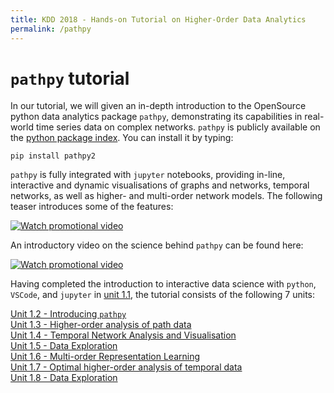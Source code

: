 ```yaml
---
title: KDD 2018 - Hands-on Tutorial on Higher-Order Data Analytics
permalink: /pathpy
---
```


# `pathpy` tutorial

In our tutorial, we will given an in-depth introduction to the OpenSource python data analytics package `pathpy`, demonstrating its capabilities in real-world time series data on complex networks. `pathpy` is publicly available on the [python package index](https://pypi.org/project/pathpy2/). You can install it by typing:

```
pip install pathpy2
```

`pathpy` is fully integrated with `jupyter` notebooks, providing in-line, interactive and dynamic visualisations of graphs and networks, temporal networks, as well as higher- and multi-order network models. The following teaser introduces some of the features:

[![Watch promotional video](https://img.youtube.com/vi/QIPqFaR2Z5c/0.jpg)](https://www.youtube.com/watch?v=QIPqFaR2Z5c)

An introductory video on the science behind `pathpy` can be found here:

[![Watch promotional video](https://img.youtube.com/vi/CxJkVrD2ZlM/0.jpg)](https://www.youtube.com/watch?v=CxJkVrD2ZlM)

Having completed the introduction to interactive data science with `python`, `VSCode`, and `jupyter` in [unit 1.1](https://github.com/IngoScholtes/kdd2018-tutorial/blob/master/code/1_1_vscode_jupyter.py), the tutorial consists of the following 7 units:

[Unit 1.2 - Introducing `pathpy`](https://htmlpreview.github.io/?https://github.com/IngoScholtes/kdd2018-tutorial/blob/master/solutions/1_2_pathpy.html)  
[Unit 1.3 - Higher-order analysis of path data](https://htmlpreview.github.io/?https://github.com/IngoScholtes/kdd2018-tutorial/blob/master/solutions/1_3_higher_order.html)  
[Unit 1.4 - Temporal Network Analysis and Visualisation](https://htmlpreview.github.io/?https://github.com/IngoScholtes/kdd2018-tutorial/blob/master/solutions/1_4_temporal_networks.html)  
[Unit 1.5 - Data Exploration](https://htmlpreview.github.io/?https://github.com/IngoScholtes/kdd2018-tutorial/blob/master/solutions/1_5_exploration.html)  
[Unit 1.6 - Multi-order Representation Learning](https://htmlpreview.github.io/?https://github.com/IngoScholtes/kdd2018-tutorial/blob/master/solutions/1_6_multi_order.html)  
[Unit 1.7 - Optimal higher-order analysis of temporal data](https://htmlpreview.github.io/?https://github.com/IngoScholtes/kdd2018-tutorial/blob/master/solutions/1_7_optimal_analysis.html)  
[Unit 1.8 - Data Exploration](https://htmlpreview.github.io/?https://github.com/IngoScholtes/kdd2018-tutorial/blob/master/solutions/1_8_exploration.html)  